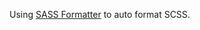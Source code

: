 Using [SASS Formatter](https://marketplace.visualstudio.com/items?itemName=sasa.vscode-sass-format) to auto format SCSS.